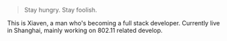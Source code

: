 > Stay hungry. Stay foolish.

This is Xiaven, a man who's becoming a full stack developer. Currently live in Shanghai, mainly working on 802.11 related develop. 
